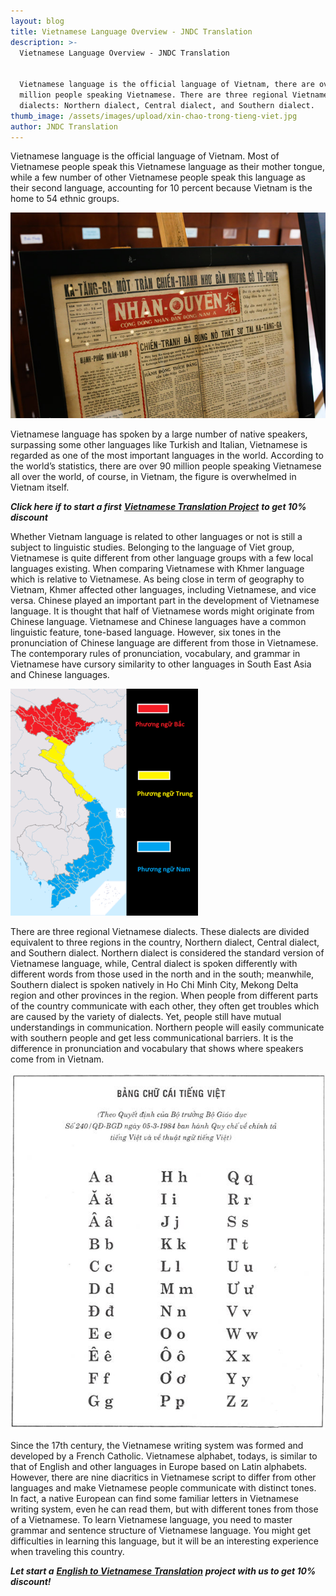 ```yaml
---
layout: blog
title: Vietnamese Language Overview - JNDC Translation
description: >-
  Vietnamese Language Overview - JNDC Translation


  Vietnamese language is the official language of Vietnam, there are over 90
  million people speaking Vietnamese. There are three regional Vietnamese
  dialects: Northern dialect, Central dialect, and Southern dialect.
thumb_image: /assets/images/upload/xin-chao-trong-tieng-viet.jpg
author: JNDC Translation
---
```

Vietnamese language is the official language of Vietnam. Most of Vietnamese people speak this Vietnamese language as their mother tongue, while a few number of other Vietnamese people speak this language as their second language, accounting for 10 percent because Vietnam is the home to 54 ethnic groups. 

![Vietnamese Language Overview_Vietnamese old newpaper](/assets/images/upload/img_3752_1.jpg "Vietnamese Language Overview - Vietnamese old newpaper")

Vietnamese language has spoken by a large number of native speakers, surpassing some other languages like Turkish and Italian, Vietnamese is regarded as one of the most important languages in the world. According to the world’s statistics, there are over 90 million people speaking Vietnamese all over the world, of course, in Vietnam, the figure is overwhelmed in Vietnam itself.

_**Click here if to start a first**_ [_**Vietnamese Translation Project**_](https://www.jndctranslation.com/pages/translation_services) _**to get 10% discount**_

Whether Vietnam language is related to other languages or not is still a subject to linguistic studies. Belonging to the language of Viet group, Vietnamese is quite different from other language groups with a few local languages existing. When comparing Vietnamese with Khmer language which is relative to Vietnamese. As being close in term of geography to Vietnam, Khmer affected other languages, including Vietnamese, and vice versa. Chinese played an important part in the development of Vietnamese language. It is thought that half of Vietnamese words might originate from Chinese language. Vietnamese and Chinese languages have a common linguistic feature, tone-based language. However, six tones in the pronunciation of Chinese language are different from those in Vietnamese. The contemporary rules of pronunciation, vocabulary, and grammar in Vietnamese have cursory similarity to other languages in South East Asia and Chinese languages.

![Three regional Vietnamese dialects](/assets/images/upload/300px-phương_ngữ_tiếng_việt.png "Three regional Vietnamese dialects")

There are three regional Vietnamese dialects. These dialects are divided equivalent to three regions in the country, Northern dialect, Central dialect, and Southern dialect. Northern dialect is considered the standard version of Vietnamese language, while, Central dialect is spoken differently with different words from those used in the north and in the south; meanwhile, Southern dialect is spoken natively in Ho Chi Minh City, Mekong Delta region and other provinces in the region. When people from different parts of the country communicate with each other, they often get troubles which are caused by the variety of dialects. Yet, people still have mutual understandings in communication. Northern people will easily communicate with southern people and get less communicational barriers. It is the difference in pronunciation and vocabulary that shows where speakers come from in Vietnam.

![Vietnamese alphabet](/assets/images/upload/bang-chu-cai-tieng-viet.jpg "Vietnamese alphabet")

Since the 17th century, the Vietnamese writing system was formed and developed by a French Catholic. Vietnamese alphabet, todays, is similar to that of English and other languages in Europe based on Latin alphabets. However, there are nine diacritics in Vietnamese script to differ from other languages and make Vietnamese people communicate with distinct tones. In fact, a native European can find some familiar letters in Vietnamese writing system, even he can read them, but with different tones from those of a Vietnamese. To learn Vietnamese language, you need to master grammar and sentence structure of Vietnamese language. You might get difficulties in learning this language, but it will be an interesting experience when traveling this country. 

_**Let start a**_ [_**English to Vietnamese Translation**_](https://www.jndctranslation.com/pages/translation_services#) _**project with us to get 10% discount!**_
